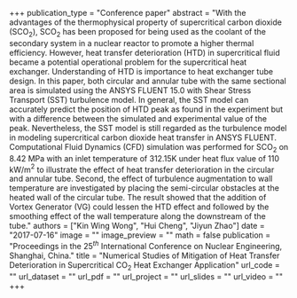 +++
publication_type = "Conference paper"
abstract = "With the advantages of the thermophysical property of supercritical carbon dioxide (SCO$_2$), SCO$_2$ has been proposed for being used as the coolant of the secondary system in a nuclear reactor to promote a higher thermal efficiency. However, heat transfer deterioration (HTD) in supercritical fluid became a potential operational problem for the supercritical heat exchanger. Understanding of HTD is importance to heat exchanger tube design. In this paper, both circular and annular tube with the same sectional area is simulated using the ANSYS FLUENT 15.0 with Shear Stress Transport (SST) turbulence model. In general, the SST model can accurately predict the position of HTD peak as found in the experiment but with a difference between the simulated and experimental value of the peak. Nevertheless, the SST model is still regarded as the turbulence model in modeling supercritical carbon dioxide heat transfer in ANSYS FLUENT. Computational Fluid Dynamics (CFD) simulation was performed for SCO$_2$ on 8.42 MPa with an inlet temperature of 312.15K under heat flux value of 110 kW/m$^2$ to illustrate the effect of heat transfer deterioration in the circular and annular tube. Second, the effect of turbulence augmentation to wall temperature are investigated by placing the semi-circular obstacles at the heated wall of the circular tube. The result showed that the addition of Vortex Generator (VG) could lessen the HTD effect and followed by the smoothing effect of the wall temperature along the downstream of the tube."
authors = ["Kin Wing Wong", "Hui Cheng", "Jiyun Zhao"]
date = "2017-07-16"
image = ""
image_preview = ""
math = false
publication = "Proceedings in the 25$^{th}$ International Conference on Nuclear Engineering, Shanghai, China."
title = "Numerical Studies of Mitigation of Heat Transfer Deterioration in Supercritical CO$_2$ Heat Exchanger Application"
url_code = ""
url_dataset = ""
url_pdf = ""
url_project = ""
url_slides = ""
url_video = ""
+++
